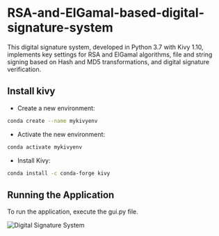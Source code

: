 # RSA-and-ElGamal-based-digital-signature-system

This digital signature system, developed in Python 3.7 with Kivy 1.10, implements key settings for RSA and ElGamal algorithms, file and string signing based on Hash and MD5 transformations, and digital signature verification.

## Install kivy 

- Create a new environment:
```bash
conda create --name mykivyenv
```

- Activate the new environment:
```bash
conda activate mykivyenv
```
- Install Kivy:
```bash
conda install -c conda-forge kivy
```

## Running the Application
To run the application, execute the gui.py file.

![Digital Signature System](https://github.com/yourusername/yourrepository/blob/main/images/digital_signature_system.png)
